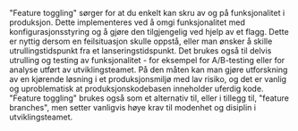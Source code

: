 "Feature toggling" sørger for at du enkelt kan skru av og på funksjonalitet i produksjon. Dette implementeres ved å omgi funksjonalitet med konfigurasjonsstyring og å gjøre den tilgjengelig ved hjelp av et flagg. Dette er nyttig dersom en feilsituasjon skulle oppstå, eller man ønsker å skille utrullingstidspunkt fra et lanseringstidspunkt. Det brukes også til delvis utrulling og testing av funksjonalitet - for eksempel for A/B-testing eller for analyse utført av utviklingsteamet. På den måten kan man gjøre utforskning av en kjørende løsning i et produksjonsmiljø med lav risiko, og det er vanlig og uproblematisk at produksjonskodebasen inneholder uferdig kode. "Feature toggling" brukes også som et alternativ til, eller i tillegg til, "feature branches", men setter vanligvis høye krav til modenhet og disiplin i utviklingsteamet.
